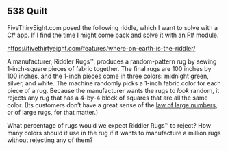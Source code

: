
## 538 Quilt

FiveThiryEight.com posed the following riddle, which I want to solve with a C# app.
If I find the time I might come back and solve it with an F# module.

https://fivethirtyeight.com/features/where-on-earth-is-the-riddler/

A manufacturer, Riddler Rugs™, produces a random-pattern rug by sewing 1-inch-square pieces of fabric together. The final rugs are 100 inches by 100 inches, and the 1-inch pieces come in three colors: midnight green, silver, and white. The machine randomly picks a 1-inch fabric color for each piece of a rug. Because the manufacturer wants the rugs to  _look_  random, it rejects any rug that has a 4-by-4 block of squares that are all the same color. (Its customers don’t have a great sense of the  [law of large numbers](https://en.wikipedia.org/wiki/Law_of_large_numbers), or of large rugs, for that matter.)

What percentage of rugs would we expect Riddler Rugs™ to reject? How many colors should it use in the rug if it wants to manufacture a million rugs without rejecting any of them?